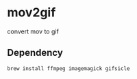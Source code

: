 mov2gif
=======

convert mov to gif

## Dependency
```
brew install ffmpeg imagemagick gifsicle
```
